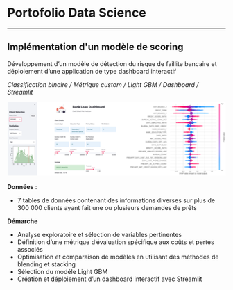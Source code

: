 # Portofolio Data Science

---------

## Implémentation d'un modèle de scoring

Développement d’un modèle de détection du risque de faillite bancaire et déploiement d’une application de type dashboard interactif

*Classification binaire / Métrique custom / Light GBM / Dashboard / Streamlit*

![Dashboard](/assets/bank-loan-pic.png)

**Données** : 
- 7 tables de données contenant des informations diverses sur plus de 300 000 clients ayant fait une ou plusieurs demandes de prêts  

**Démarche**
- Analyse exploratoire et sélection de variables pertinentes
- Définition d’une métrique d’évaluation spécifique aux coûts et pertes associés
- Optimisation et comparaison de modèles en utilisant des méthodes de blending et stacking
- Sélection du modéle Light GBM 
- Création et déploiement d’un dashboard interactif avec Streamlit





